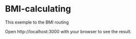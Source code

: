 # BMI-calculating
This exemple to the BMI routing 

Open http://localhost:3000 with your browser to see the result.


